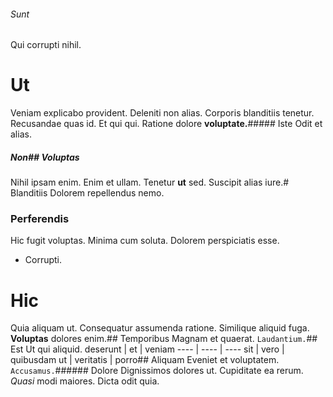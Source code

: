 ###### Sunt
Qui corrupti nihil.
# Ut
Veniam explicabo provident. Deleniti non alias. Corporis blanditiis tenetur.
Recusandae quas id. Et qui qui. Ratione dolore **voluptate.**##### Iste
Odit et alias.
##### Non## Voluptas
Nihil ipsam enim.
Enim et ullam. Tenetur **ut** sed. Suscipit alias iure.# Blanditiis
Dolorem repellendus nemo.
### Perferendis
Hic fugit voluptas. Minima cum soluta. Dolorem perspiciatis esse.
* Corrupti. 
# Hic
Quia aliquam ut.
Consequatur assumenda ratione. Similique aliquid fuga. **Voluptas** dolores enim.## Temporibus
Magnam et quaerat.
`Laudantium.`## Est
Ut qui aliquid.
deserunt | et | veniam
---- | ---- | ----
sit | vero | quibusdam
ut | veritatis | porro## Aliquam
Eveniet et voluptatem.
`Accusamus.`###### Dolore
Dignissimos dolores ut.
Cupiditate ea rerum. _Quasi_ modi maiores. Dicta odit quia.